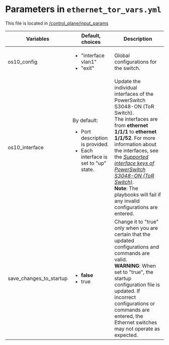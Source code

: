 # Parameters in `ethernet_tor_vars.yml`
This file is located in [/control_plane/input_params](../../../control_plane/input_params/ethernet_tor_vars.yml)

|     Variables	           	| 	Default, choices	                                                                                         	| 	Description                                                                                                                                                                                                                                                                                                                                                                                     	|
|-------------------------	|----------------------------------------------------------------------------------------------------------	|-------------------------------------------------------------------------------------------------------------------------------------------------------------------------------------------------------------------------------------------------------------------------------------------------------------------------------------------------------------------------------------------------	|
| 	os10_config	             	| 	<ul><li>"interface   vlan1"</li><li>"exit"</li></ul>	                                                     	| 	Global configurations for the switch.                                                                                                                                                                                                                                                                                                                                                           	|
| 	os10_interface	          	| 	By default:   <ul><li>Port description is provided.</li> <li>Each   interface is set to "up" state.</li>	 	| 	Update   the individual interfaces of the PowerSwitch S3048-ON (ToR Switch).   </br>The interfaces are from **ethernet 1/1/1** to **ethernet 1/1/52**.   For more information about the interfaces, see the [*Supported interface keys   of PowerSwitch S3048-ON (ToR Switch)*](TOR_Interface_Keys.md).   </br>**Note**: The playbooks will fail if any invalid configurations   are entered. 	|
| 	save_changes_to_startup	 	| 	<ul><li>**false**</li><li>true</li></ul>	                                                                 	| 	Change it to "true" only when   you are certain that the updated configurations and commands are valid.   </br>**WARNING**: When set to "true", the startup   configuration file is updated. If incorrect configurations or commands are entered,   the Ethernet switches may not operate as expected.                                                                                          	|